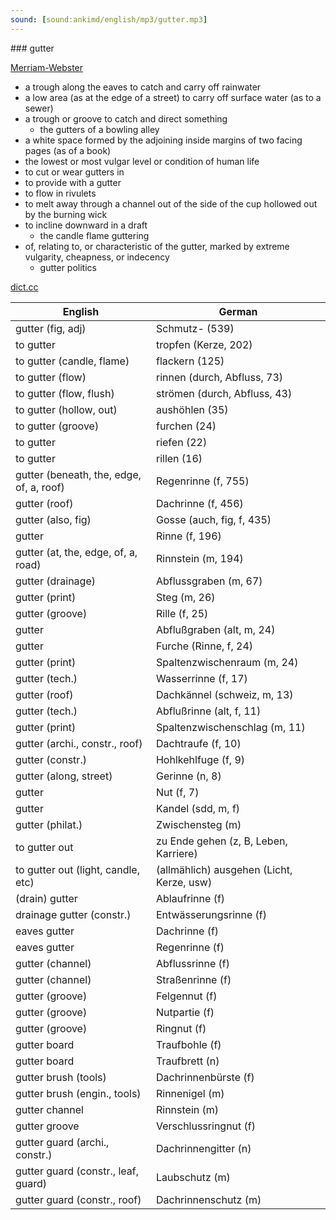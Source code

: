 ```yaml
---
sound: [sound:ankimd/english/mp3/gutter.mp3]
---
```


\### gutter

[Merriam-Webster](https://www.merriam-webster.com/dictionary/gutter)

- a trough along the eaves to catch and carry off rainwater
- a low area (as at the edge of a street) to carry off surface water (as to a sewer)
- a trough or groove to catch and direct something
    - the gutters of a bowling alley
- a white space formed by the adjoining inside margins of two facing pages (as of a book)
- the lowest or most vulgar level or condition of human life
- to cut or wear gutters in
- to provide with a gutter
- to flow in rivulets
- to melt away through a channel out of the side of the cup hollowed out by the burning wick
- to incline downward in a draft
    - the candle flame guttering
- of, relating to, or characteristic of the gutter, marked by extreme vulgarity, cheapness, or indecency
    - gutter politics

[dict.cc](https://www.dict.cc/gutter)

| English        | German       |
| -------------- | ------------ |
| gutter (fig, adj) | Schmutz- (539) |
| to gutter | tropfen (Kerze, 202) |
| to gutter (candle, flame) | flackern (125) |
| to gutter (flow) | rinnen (durch, Abfluss, 73) |
| to gutter (flow, flush) | strömen (durch, Abfluss, 43) |
| to gutter (hollow, out) | aushöhlen (35) |
| to gutter (groove) | furchen (24) |
| to gutter | riefen (22) |
| to gutter | rillen (16) |
| gutter (beneath, the, edge, of, a, roof) | Regenrinne (f, 755) |
| gutter (roof) | Dachrinne (f, 456) |
| gutter (also, fig) | Gosse (auch, fig, f, 435) |
| gutter | Rinne (f, 196) |
| gutter (at, the, edge, of, a, road) | Rinnstein (m, 194) |
| gutter (drainage) | Abflussgraben (m, 67) |
| gutter (print) | Steg (m, 26) |
| gutter (groove) | Rille (f, 25) |
| gutter | Abflußgraben (alt, m, 24) |
| gutter | Furche (Rinne, f, 24) |
| gutter (print) | Spaltenzwischenraum (m, 24) |
| gutter (tech.) | Wasserrinne (f, 17) |
| gutter (roof) | Dachkännel (schweiz, m, 13) |
| gutter (tech.) | Abflußrinne (alt, f, 11) |
| gutter (print) | Spaltenzwischenschlag (m, 11) |
| gutter (archi., constr., roof) | Dachtraufe (f, 10) |
| gutter (constr.) | Hohlkehlfuge (f, 9) |
| gutter (along, street) | Gerinne (n, 8) |
| gutter | Nut (f, 7) |
| gutter | Kandel (sdd, m, f) |
| gutter (philat.) | Zwischensteg (m) |
| to gutter out | zu Ende gehen (z, B, Leben, Karriere) |
| to gutter out (light, candle, etc) | (allmählich) ausgehen (Licht, Kerze, usw) |
| (drain) gutter | Ablaufrinne (f) |
| drainage gutter (constr.) | Entwässerungsrinne (f) |
| eaves gutter | Dachrinne (f) |
| eaves gutter | Regenrinne (f) |
| gutter (channel) | Abflussrinne (f) |
| gutter (channel) | Straßenrinne (f) |
| gutter (groove) | Felgennut (f) |
| gutter (groove) | Nutpartie (f) |
| gutter (groove) | Ringnut (f) |
| gutter board | Traufbohle (f) |
| gutter board | Traufbrett (n) |
| gutter brush (tools) | Dachrinnenbürste (f) |
| gutter brush (engin., tools) | Rinnenigel (m) |
| gutter channel | Rinnstein (m) |
| gutter groove | Verschlussringnut (f) |
| gutter guard (archi., constr.) | Dachrinnengitter (n) |
| gutter guard (constr., leaf, guard) | Laubschutz (m) |
| gutter guard (constr., roof) | Dachrinnenschutz (m) |
